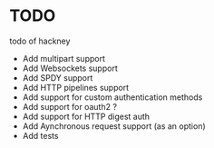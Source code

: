 # TODO

todo of hackney

- Add multipart support
- Add Websockets support
- Add SPDY support
- Add HTTP pipelines support
- Add support for custom authentication methods
- Add support for oauth2 ?
- Add support for HTTP digest auth
- Add Aynchronous request support (as an option)
- Add tests
